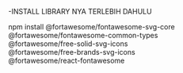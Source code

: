 -INSTALL LIBRARY NYA TERLEBIH DAHULU

npm install @fortawesome/fontawesome-svg-core \
  @fortawesome/fontawesome-common-types \
  @fortawesome/free-solid-svg-icons \
  @fortawesome/free-brands-svg-icons \
  @fortawesome/react-fontawesome
